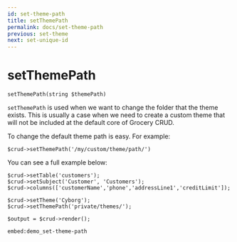 ```yaml
---
id: set-theme-path
title: setThemePath
permalink: docs/set-theme-path
previous: set-theme
next: set-unique-id
---
```


# setThemePath


<pre><code class="language-php">setThemePath(string $themePath)</code></pre>
<code>setThemePath</code> is used when we want to change the folder that the theme exists. This is usually a case when we need to create a custom theme that will not be included at the default core of Grocery CRUD. 

To change the default theme path is easy. For example:

<pre><code class="language-php">$crud->setThemePath('/my/custom/theme/path/')</code></pre>

You can see a full example below:

<pre><code class="language-php">$crud->setTable('customers');
$crud->setSubject('Customer', 'Customers');
$crud->columns(['customerName','phone','addressLine1','creditLimit']);

$crud->setTheme('Cyborg');
$crud->setThemePath('private/themes/');

$output = $crud->render();</code></pre>

`embed:demo_set-theme-path`